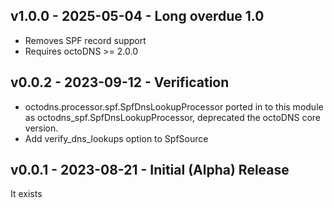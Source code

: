 ## v1.0.0 - 2025-05-04 - Long overdue 1.0

* Removes SPF record support
* Requires octoDNS >= 2.0.0

## v0.0.2 - 2023-09-12 - Verification

* octodns.processor.spf.SpfDnsLookupProcessor ported in to this module as
  octodns_spf.SpfDnsLookupProcessor, deprecated the octoDNS core version.
* Add verify_dns_lookups option to SpfSource

## v0.0.1 - 2023-08-21 - Initial (Alpha) Release

It exists

